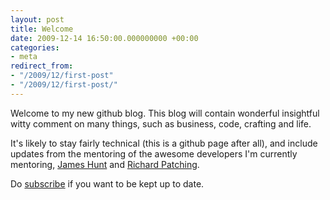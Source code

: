 ```yaml
---
layout: post
title: Welcome
date: 2009-12-14 16:50:00.000000000 +00:00
categories:
- meta
redirect_from:
- "/2009/12/first-post"
- "/2009/12/first-post/"
---
```

Welcome to my new github blog. This blog will contain wonderful insightful witty comment on many things, such as business, code, crafting and life.

It's likely to stay fairly technical (this is a github page after all), and include updates from the mentoring of the awesome developers I'm currently mentoring, [James Hunt](http://ohthatjames.github.com) and [Richard Patching](http://edendevelopment.co.uk/blogs/richard).

Do [subscribe](http://feeds.feedburner.com/ChrisParsons) if you want to be kept up to date.
 
